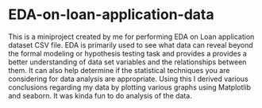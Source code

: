 # EDA-on-loan-application-data
This is a miniproject created by me for performing EDA on Loan application dataset CSV file.
EDA is primarily used to see what data can reveal beyond the formal modeling or hypothesis testing task and provides a provides a better understanding of data set variables and the relationships between them. It can also help determine if the statistical techniques you are considering for data analysis are appropriate. Using this I derived various conclusions regarding my data by plotting various graphs using Matplotlib and seaborn. It was kinda fun to do analysis of the data.
